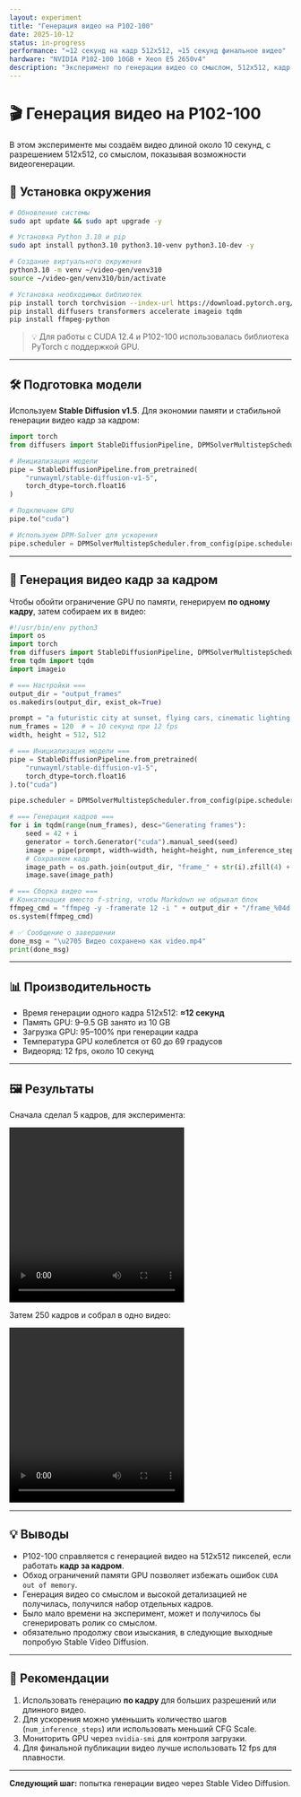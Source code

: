 ```yaml
---
layout: experiment
title: "Генерация видео на P102-100"
date: 2025-10-12
status: in-progress
performance: "≈12 секунд на кадр 512x512, ≈15 секунд финальное видео"
hardware: "NVIDIA P102-100 10GB + Xeon E5 2650v4"
description: "Эксперимент по генерации видео со смыслом, 512x512, кадр за кадром, объединение в финальный клип"
---
```


# 🎬 Генерация видео на P102-100

В этом эксперименте мы создаём видео длиной около 10 секунд, с разрешением 512x512, со смыслом, показывая возможности видеогенерации.

## 🔧 Установка окружения

```bash
# Обновление системы
sudo apt update && sudo apt upgrade -y

# Установка Python 3.10 и pip
sudo apt install python3.10 python3.10-venv python3.10-dev -y

# Создание виртуального окружения
python3.10 -m venv ~/video-gen/venv310
source ~/video-gen/venv310/bin/activate

# Установка необходимых библиотек
pip install torch torchvision --index-url https://download.pytorch.org/whl/cu116
pip install diffusers transformers accelerate imageio tqdm
pip install ffmpeg-python
```

> 💡 Для работы с CUDA 12.4 и P102-100 использовалась библиотека PyTorch с поддержкой GPU.

---

## 🛠️ Подготовка модели

Используем **Stable Diffusion v1.5**. Для экономии памяти и стабильной генерации видео кадр за кадром:

```python
import torch
from diffusers import StableDiffusionPipeline, DPMSolverMultistepScheduler

# Инициализация модели
pipe = StableDiffusionPipeline.from_pretrained(
    "runwayml/stable-diffusion-v1-5",
    torch_dtype=torch.float16
)

# Подключаем GPU
pipe.to("cuda")

# Используем DPM-Solver для ускорения
pipe.scheduler = DPMSolverMultistepScheduler.from_config(pipe.scheduler.config)
```

---

## 🎨 Генерация видео кадр за кадром

Чтобы обойти ограничение GPU по памяти, генерируем **по одному кадру**, затем собираем их в видео:

```python
#!/usr/bin/env python3
import os
import torch
from diffusers import StableDiffusionPipeline, DPMSolverMultistepScheduler
from tqdm import tqdm
import imageio

# === Настройки ===
output_dir = "output_frames"
os.makedirs(output_dir, exist_ok=True)

prompt = "a futuristic city at sunset, flying cars, cinematic lighting, ultra realistic, masterpiece, 4k"
num_frames = 120  # ≈ 10 секунд при 12 fps
width, height = 512, 512

# === Инициализация модели ===
pipe = StableDiffusionPipeline.from_pretrained(
    "runwayml/stable-diffusion-v1-5",
    torch_dtype=torch.float16
).to("cuda")

pipe.scheduler = DPMSolverMultistepScheduler.from_config(pipe.scheduler.config)

# === Генерация кадров ===
for i in tqdm(range(num_frames), desc="Generating frames"):
    seed = 42 + i
    generator = torch.Generator("cuda").manual_seed(seed)
    image = pipe(prompt, width=width, height=height, num_inference_steps=25, generator=generator).images[0]
    # Сохраняем кадр
    image_path = os.path.join(output_dir, "frame_" + str(i).zfill(4) + ".png")
    image.save(image_path)

# === Сборка видео ===
# Конкатенация вместо f-string, чтобы Markdown не обрывал блок
ffmpeg_cmd = "ffmpeg -y -framerate 12 -i " + output_dir + "/frame_%04d.png -c:v libx264 -pix_fmt yuv420p video.mp4"
os.system(ffmpeg_cmd)

# ✅ Сообщение о завершении
done_msg = "\u2705 Видео сохранено как video.mp4"
print(done_msg)
```

---

## 📊 Производительность

- Время генерации одного кадра 512x512: **≈12 секунд**  
- Память GPU: 9–9.5 GB занято из 10 GB  
- Загрузка GPU: 95–100% при генерации кадра
- Температура GPU колеблется от 60 до 69 градусов
- Видеоряд: 12 fps, около 10 секунд

---

## 🖼️ Результаты

Сначала сделал 5 кадров, для эксперимента:

<video width="312" height="312" controls>
  <source src="{{ '/assets/videos/video1.mp4' | relative_url }}" type="video/mp4">
  Ваш браузер не поддерживает воспроизведение видео.
</video>

Затем 250 кадров и собрал в одно видео:

<video width="312" height="312" controls>
  <source src="{{ '/assets/videos/video2.mp4' | relative_url }}" type="video/mp4">
  Ваш браузер не поддерживает воспроизведение видео.
</video>


---

## 💡 Выводы

- P102-100 справляется с генерацией видео на 512x512 пикселей, если работать **кадр за кадром**.  
- Обход ограничений памяти GPU позволяет избежать ошибок `CUDA out of memory`.  
- Генерация видео со смыслом и высокой детализацией не получилась, получился набор отдельных кадров.  
- Было мало времени на эксперимент, может и получилось бы сгенерировать ролик со смыслом.
- обязательно продолжу свои изыскания, в следующие выходные попробую Stable Video Diffusion. 

---

## 🔧 Рекомендации

1. Использовать генерацию **по кадру** для больших разрешений или длинного видео.  
2. Для ускорения можно уменьшить количество шагов (`num_inference_steps`) или использовать меньший CFG Scale.  
3. Мониторить GPU через `nvidia-smi` для контроля загрузки.  
4. Для финальной публикации видео лучше использовать 12 fps для плавности.  

---

**Следующий шаг:** попытка генерации видео через Stable Video Diffusion.
